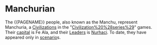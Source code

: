 # Manchurian

The {{PAGENAME}} people, also known as the Manchu, represent Manchuria, a [Civilizations](civilization) in the "[Civilization%20%28series%29](Civilization)" games. Their [capital](capital) is Fe Ala, and their [Leaders](leader) is [Nurhaci](Nurhaci). To date, they have appeared only in [scenario](scenario)s.